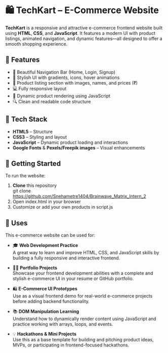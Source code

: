 # 🛍️ TechKart – E-Commerce Website 

**TechKart** is a responsive and attractive e-commerce frontend website built using **HTML**, **CSS**, and **JavaScript**. It features a modern UI with product listings, animated navigation, and dynamic features—all designed to offer a smooth shopping experience.



## 📌 Features

- 🧭 Beautiful Navigation Bar (Home, Login, Signup)
- 🎨 Stylish UI with gradients, icons, hover animations
- 🛒 Product listing section with images, names, and prices (₹)
- 💻 Fully responsive layout
- 🧠 Dynamic product rendering using JavaScript
- 🔍 Clean and readable code structure



## 🧰 Tech Stack

- **HTML5** – Structure  
- **CSS3** – Styling and layout  
- **JavaScript** – Dynamic product loading and interactions  
- **Google Fonts** & **Pexels/Freepik images** – Visual enhancements


## 🚀 Getting Started

To run the website:

1. **Clone** this repository  
   git clone  https://github.com/Snehametre1404/Brainwave_Matrix_Intern_2
2. Open index.html in your browser
3. Customize or add your own products in script.js

## 🔧 Uses

This e-commerce website can be used for:

- 🎓 **Web Development Practice**  
  A great way to learn and improve HTML, CSS, and JavaScript skills by building a fully responsive and interactive frontend.

- 🧑‍💼 **Portfolio Projects**  
  Showcase your frontend development abilities with a complete and stylish e-commerce UI in your resume or GitHub portfolio.

- 🛍️ **E-Commerce UI Prototypes**  
  Use as a visual frontend demo for real-world e-commerce projects before adding backend functionality.

- 📚 **DOM Manipulation Learning**  
  Understand how to dynamically render content using JavaScript and practice working with arrays, loops, and events.

- 💡 **Hackathons & Mini Projects**  
  Use this as a base template for building and pitching product ideas, MVPs, or participating in frontend-focused hackathons.

